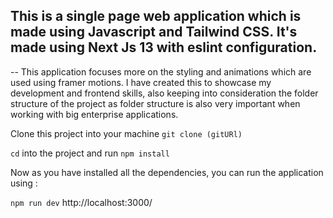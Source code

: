 ## This is a single page web application which is made using Javascript and Tailwind CSS. It's made using Next Js 13 with eslint configuration.

-- This application focuses more on the styling and animations which are used using framer motions. I have created this to showcase my development and frontend skills, also keeping into consideration the folder structure of the project as folder structure is also very important when working with big enterprise applications.

Clone this project into your machine
```git clone (gitURl)```

```cd``` into the project and run ```npm install```

Now as you have installed all the dependencies, you can run the application using : 

```npm run dev```
http://localhost:3000/

